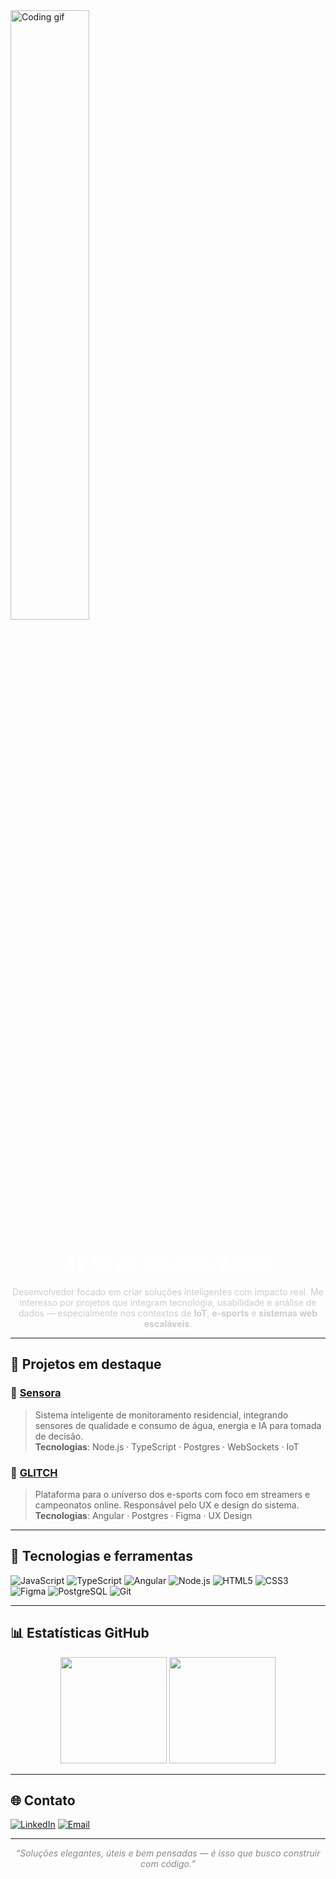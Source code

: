 <img align="center" src="https://media.giphy.com/media/v1.Y2lkPTc5MGI3NjExcGx0dGxxaXRqbmQzMW5qM2lxeG9laDZjbXFmZTlmZ2ViMzRsZjlicCZlcD12MV9naWZzX3NlYXJjaCZjdD1n/ES9cAJlcxblRESzOH1/giphy.gif" width="50%" alt="Coding gif"/>


<h1 align="center" style="color:#fff;">👨‍💻 Sávio Eduardo Zoboli</h1>

<p align="center" style="color:#ccc;">Desenvolvedor focado em criar soluções inteligentes com impacto real. Me interesso por projetos que integram tecnologia, usabilidade e análise de dados — especialmente nos contextos de <strong>IoT</strong>, <strong>e-sports</strong> e <strong>sistemas web escaláveis</strong>.</p>

---

## 🚀 Projetos em destaque

### 🔹 [Sensora](https://github.com/saviozoboli/sensora)
> Sistema inteligente de monitoramento residencial, integrando sensores de qualidade e consumo de água, energia e IA para tomada de decisão.  
**Tecnologias**: Node.js · TypeScript · Postgres · WebSockets · IoT

### 🔸 [GLITCH](https://github.com/saviozoboli/glitch)
> Plataforma para o universo dos e-sports com foco em streamers e campeonatos online. Responsável pelo UX e design do sistema.  
**Tecnologias**: Angular · Postgres · Figma · UX Design

---

## 🧠 Tecnologias e ferramentas

![JavaScript](https://img.shields.io/badge/JavaScript-000000?style=for-the-badge&logo=javascript&logoColor=F7DF1E)
![TypeScript](https://img.shields.io/badge/TypeScript-000000?style=for-the-badge&logo=typescript&logoColor=3178C6)
![Angular](https://img.shields.io/badge/Angular-000000?style=for-the-badge&logo=angular&logoColor=DD0031)
![Node.js](https://img.shields.io/badge/Node.js-000000?style=for-the-badge&logo=node.js&logoColor=339933)
![HTML5](https://img.shields.io/badge/HTML5-000000?style=for-the-badge&logo=html5&logoColor=E34F26)
![CSS3](https://img.shields.io/badge/CSS3-000000?style=for-the-badge&logo=css3&logoColor=1572B6)
![Figma](https://img.shields.io/badge/Figma-000000?style=for-the-badge&logo=figma&logoColor=F24E1E)
![PostgreSQL](https://img.shields.io/badge/PostgreSQL-000000?style=for-the-badge&logo=postgresql&logoColor=4169E1)
![Git](https://img.shields.io/badge/Git-000000?style=for-the-badge&logo=git&logoColor=F05032)

---

## 📊 Estatísticas GitHub

<div align="center">
  <img height="170" src="https://github-readme-stats.vercel.app/api?username=saviozoboli&show_icons=true&theme=tokyonight&hide_title=true&hide_rank=true&count_private=true" />
  <img height="170" src="https://github-readme-stats.vercel.app/api/top-langs/?username=saviozoboli&layout=compact&langs_count=8&theme=tokyonight" />
</div>

---

## 🌐 Contato

[![LinkedIn](https://img.shields.io/badge/LinkedIn-0A66C2?style=for-the-badge&logo=linkedin&logoColor=white)](https://www.linkedin.com/in/saviozoboli/)
[![Email](https://img.shields.io/badge/Gmail-D14836?style=for-the-badge&logo=gmail&logoColor=white)](mailto:savio.zoboli@gmail.com)

---

<p align="center" style="color:#888;">
  <em>“Soluções elegantes, úteis e bem pensadas — é isso que busco construir com código.”</em>
</p>

